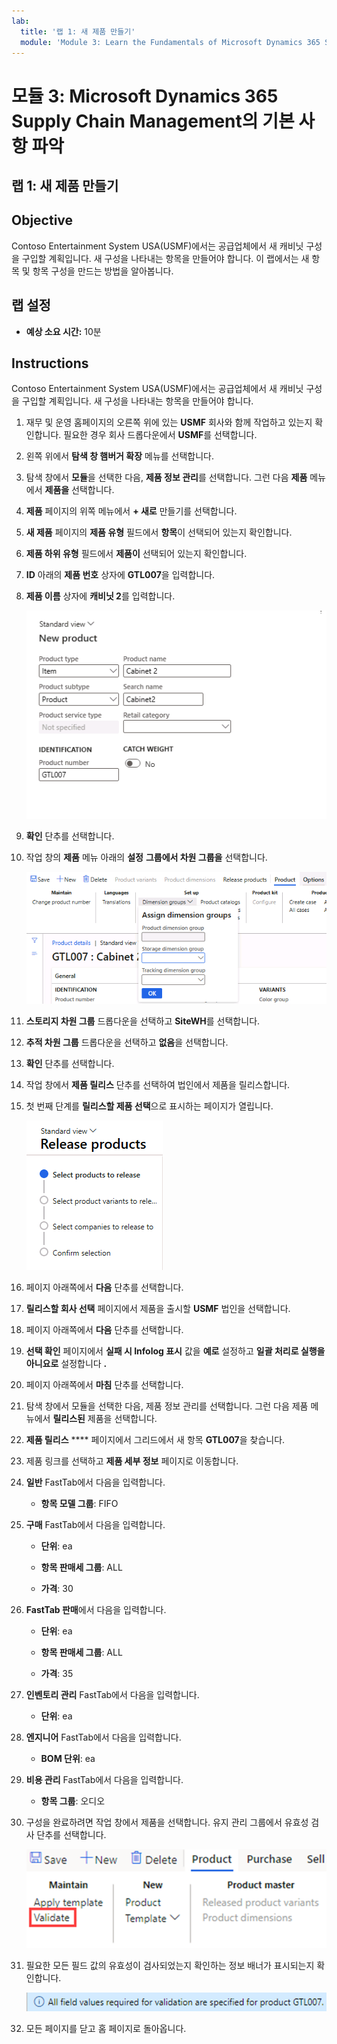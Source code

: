 ```yaml
---
lab:
  title: '랩 1: 새 제품 만들기'
  module: 'Module 3: Learn the Fundamentals of Microsoft Dynamics 365 Supply Chain Management'
---
```


# 모듈 3: Microsoft Dynamics 365 Supply Chain Management의 기본 사항 파악

## 랩 1: 새 제품 만들기

## Objective

Contoso Entertainment System USA(USMF)에서는 공급업체에서 새 캐비닛 구성을 구입할 계획입니다.  새 구성을 나타내는 항목을 만들어야 합니다.  이 랩에서는 새 항목 및 항목 구성을 만드는 방법을 알아봅니다.

## 랩 설정

   - **예상 소요 시간:** 10분

## Instructions

Contoso Entertainment System USA(USMF)에서는 공급업체에서 새 캐비닛 구성을 구입할 계획입니다.  새 구성을 나타내는 항목을 만들어야 합니다. 

1.  재무 및 운영 홈페이지의 오른쪽 위에 있는 **USMF** 회사와 함께 작업하고 있는지 확인합니다. 필요한 경우 회사 드롭다운에서 **USMF**를 선택합니다.

2.  왼쪽 위에서 **탐색 창 햄버거 확장** 메뉴를 선택합니다.

3.  탐색 창에서 **모듈**을 선택한 다음, **제품 정보 관리**를 선택합니다. 그런 다음 **제품** 메뉴에서 **제품을** 선택합니다.

4.  **제품** 페이지의 위쪽 메뉴에서 **+ 새로** 만들기를 선택합니다.

5.  **새 제품** 페이지의 **제품 유형** 필드에서 **항목**이 선택되어 있는지 확인합니다.

6.  **제품 하위 유형** 필드에서 **제품이** 선택되어 있는지 확인합니다.

7.  **ID** 아래의 **제품 번호** 상자에 **GTL007**을 입력합니다.

8.  **제품 이름** 상자에 **캐비닛 2**를 입력합니다.

    ![새 제품 만들기 페이지의 표준 보기를 보여 주는 스크린샷](./media/03-learn-the-fundamentals-of-dynamics-365-supply-chain-management-07.png)

9.  **확인** 단추를 선택합니다.

10. 작업 창의 **제품** 메뉴 아래의 **설정** **그룹에서 차원 그룹을** 선택합니다.

    ![다른 차원 그룹 세부 정보를 추가할 수 있는 제품 메뉴 아래의 설정 옵션을 보여 주는 스크린샷](./media/03-learn-the-fundamentals-of-dynamics-365-supply-chain-management-08.png)

11. **스토리지 차원 그룹** 드롭다운을 선택하고 **SiteWH**를 선택합니다.

12. **추적 차원 그룹** 드롭다운을 선택하고 **없음**을 선택합니다.

13. **확인** 단추를 선택합니다.

14. 작업 창에서 **제품 릴리스** 단추를 선택하여 법인에서 제품을 릴리스합니다.

15. 첫 번째 단계를 **릴리스할 제품 선택**으로 표시하는 페이지가 열립니다.

    ![릴리스 제품 페이지의 표준 보기를 보여 주는 스크린샷](./media/03-learn-the-fundamentals-of-dynamics-365-supply-chain-management-09.png)

16. 페이지 아래쪽에서 **다음** 단추를 선택합니다.

17. **릴리스할 회사 선택** 페이지에서 제품을 출시할 **USMF** 법인을 선택합니다.

18. 페이지 아래쪽에서 **다음** 단추를 선택합니다.

19. **선택 확인** 페이지에서 **실패 시 Infolog 표시** 값을 **예로** 설정하고 **일괄 처리로 실행을 아니요로** 설정합니다 **.**

20. 페이지 아래쪽에서 **마침** 단추를 선택합니다.

21. 탐색 창에서 모듈을 선택한 다음, 제품 정보 관리를 선택합니다. 그런 다음 제품 메뉴에서 **릴리스된** 제품을 선택합니다.

22. **제품 릴리스** **** 페이지에서 그리드에서 새 항목 **GTL007**을 찾습니다. 

23. 제품 링크를 선택하고 **제품 세부 정보** 페이지로 이동합니다.

24. **일반** FastTab에서 다음을 입력합니다.

    - **항목 모델 그룹**: FIFO

25. **구매** FastTab에서 다음을 입력합니다.

    - **단위**: ea

    - **항목 판매세 그룹**: ALL

    - **가격**: 30

26. **FastTab 판매**에서 다음을 입력합니다.

    - **단위**: ea

    - **항목 판매세 그룹**: ALL

    - **가격**: 35

27. **인벤토리 관리** FastTab에서 다음을 입력합니다.

    - **단위**: ea

28. **엔지니어** FastTab에서 다음을 입력합니다.

    - **BOM 단위**: ea

29. **비용 관리** FastTab에서 다음을 입력합니다.

    - **항목 그룹**: 오디오

30. 구성을 완료하려면 작업 창에서 제품을 선택합니다. 유지 관리 그룹에서 유효성 검사 단추를 선택합니다.

    ![작업 창의 제품 단추 아래에 있는 유지 관리 그룹을 보여 주는 스크린샷 유지 관리 그룹의 유효성 검사 단추가 선택되어 있습니다.](./media/03-learn-the-fundamentals-of-dynamics-365-supply-chain-management-10.png)

31. 필요한 모든 필드 값의 유효성이 검사되었는지 확인하는 정보 배너가 표시되는지 확인합니다.

    ![필요한 모든 필드 값의 유효성을 검사했는지 확인하는 정보 배너를 보여 주는 스크린샷 ](./media/03-learn-the-fundamentals-of-dynamics-365-supply-chain-management-11.png)

32. 모든 페이지를 닫고 홈 페이지로 돌아옵니다.
